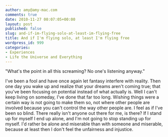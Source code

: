 ```yaml
---
author: amy@amy-mac.com
comments: true
date: 2010-11-27 00:07:05+00:00
layout: post
published: false
slug: and-if-im-flying-solo-at-least-im-flying-free
title: And if I'm flying solo, at least I'm flying free
wordpress_id: 999
categories:
- Experiences
- Life the Universe and Everything
---
```


"What's the point in all this screaming? No one's listening anyway."

I've been a fool and have once again let fantasy interfere with reality. Then one day you wake up and realize that your dreams aren't coming true; that you've been focusing on potential instead of what actually is. Well I can't keep living on someday, I've done that far too long. Wishing things were a certain way is not going to make them so, not where other people are involved because you can't control the way other people are. I feel as if I've been so blind. There really isn't anyone out there for me, is there? If I stand up for myself I end up alone, and I'm not going to stop standing up for myself. I'd rather be alone and miserable than with someone and miserable, because at least then I don't feel the unfairness and injustice.
